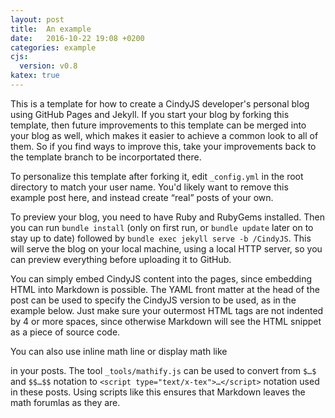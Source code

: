 ```yaml
---
layout: post
title:  An example
date:   2016-10-22 19:08 +0200
categories: example
cjs:
  version: v0.8
katex: true
---
```


This is a template for how to create a CindyJS developer's personal blog
using GitHub Pages and Jekyll.
If you start your blog by forking this template, then future improvements
to this template can be merged into your blog as well,
which makes it easier to achieve a common look to all of them.
So if you find ways to improve this, take your improvements
back to the template branch to be incorportated there.

To personalize this template after forking it,
edit `_config.yml` in the root directory to match your user name.
You'd likely want to remove this example post here,
and instead create “real” posts of your own.

To preview your blog, you need to have Ruby and RubyGems installed.
Then you can run `bundle install` (only on first run,
or `bundle update` later on to stay up to date) followed by
`bundle exec jekyll serve -b /CindyJS`.
This will serve the blog on your local machine, using a local HTTP server,
so you can preview everything before uploading it to GitHub.

You can simply embed CindyJS content into the pages,
since embedding HTML into Markdown is possible.
The YAML front matter at the head of the post can be used
to specify the CindyJS version to be used, as in the example below.
Just make sure your outermost HTML tags are not indented by 4 or more spaces,
since otherwise Markdown will see the HTML snippet as a piece of source code.

<div id="CSCanvas"></div>
<script id="csmove" type="text/x-cindyscript">
  repeat(500,i,
    w=i*pi/180*(137.508+B.x*0.5);
    p=A+(cos(w),sin(w))*0.3*sqrt(i);
    a=i;
    draw(p,size->sqrt(i)*.4,color->hue(i/34));
  );
</script>
<script type="text/javascript">
  CindyJS({
    ports: [{
      id: "CSCanvas", width: 500, height: 500,
      transform: [{visibleRect: [-10,10,10,-10]}]
    }],
    scripts: "cs*",
    geometry: [
      {name:"A", kind:"P", type:"Free", pos:[0,0]},
      {name:"B", kind:"P", type:"Free", pos:[0,9]},
    ]});
</script>

You can also use inline math line <script type="text/x-tex">x^2</script> or display math like

<script type="text/x-tex;mode=display">\frac{\mathbb R^2\setminus
\left\{\scriptstyle\begin{pmatrix}0\\0\end{pmatrix}\right\}}{\mathbb R\setminus\{0\}}</script>

in your posts.
The tool `_tools/mathify.js` can be used to convert from `$…$` and `$$…$$` notation
to `<script type="text/x-tex">…</script>` notation used in these posts.
Using scripts like this ensures that Markdown leaves the math forumlas as they are.
